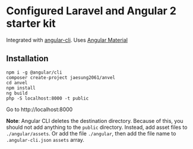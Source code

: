 # Configured Laravel and Angular 2 starter kit

Integrated with [angular-cli](https://github.com/angular/angular-cli). Uses [Angular Material](https://github.com/angular/material2)

## Installation

```$xslt
npm i -g @angular/cli
composer create-project jaesung2061/anvel
cd anvel
npm install
ng build
php -S localhost:8000 -t public
```

Go to http://localhost:8000

**Note**: Angular CLI deletes the destination directory. Because of this, you should not add anything to the `public`
directory. Instead, add asset files to `./angular/assets`. Or add the file `./angular`, then add the file name to
`.angular-cli.json` `assets` array.
